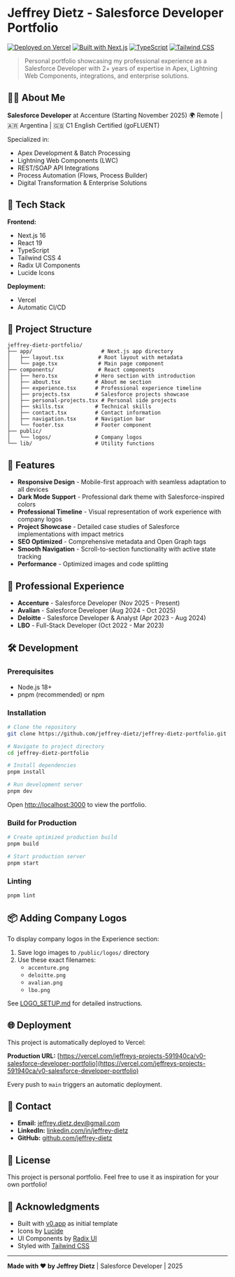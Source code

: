 # Jeffrey Dietz - Salesforce Developer Portfolio

[![Deployed on Vercel](https://img.shields.io/badge/Deployed%20on-Vercel-black?style=for-the-badge&logo=vercel)](https://vercel.com/jeffreys-projects-591940ca/v0-salesforce-developer-portfolio)
[![Built with Next.js](https://img.shields.io/badge/Built%20with-Next.js-black?style=for-the-badge&logo=next.js)](https://nextjs.org)
[![TypeScript](https://img.shields.io/badge/TypeScript-007ACC?style=for-the-badge&logo=typescript&logoColor=white)](https://www.typescriptlang.org/)
[![Tailwind CSS](https://img.shields.io/badge/Tailwind_CSS-38B2AC?style=for-the-badge&logo=tailwind-css&logoColor=white)](https://tailwindcss.com)

> Personal portfolio showcasing my professional experience as a Salesforce Developer with 2+ years of expertise in Apex, Lightning Web Components, integrations, and enterprise solutions.

## 👨‍💻 About Me

**Salesforce Developer** at Accenture (Starting November 2025)
🌍 Remote | 🇦🇷 Argentina | 🇬🇧 C1 English Certified (goFLUENT)

Specialized in:
- Apex Development & Batch Processing
- Lightning Web Components (LWC)
- REST/SOAP API Integrations
- Process Automation (Flows, Process Builder)
- Digital Transformation & Enterprise Solutions

## 🚀 Tech Stack

**Frontend:**
- Next.js 16
- React 19
- TypeScript
- Tailwind CSS 4
- Radix UI Components
- Lucide Icons

**Deployment:**
- Vercel
- Automatic CI/CD

## 📂 Project Structure

```
jeffrey-dietz-portfolio/
├── app/                      # Next.js app directory
│   ├── layout.tsx           # Root layout with metadata
│   └── page.tsx             # Main page component
├── components/              # React components
│   ├── hero.tsx            # Hero section with introduction
│   ├── about.tsx           # About me section
│   ├── experience.tsx      # Professional experience timeline
│   ├── projects.tsx        # Salesforce projects showcase
│   ├── personal-projects.tsx # Personal side projects
│   ├── skills.tsx          # Technical skills
│   ├── contact.tsx         # Contact information
│   ├── navigation.tsx      # Navigation bar
│   └── footer.tsx          # Footer component
├── public/
│   └── logos/              # Company logos
└── lib/                    # Utility functions
```

## 🎨 Features

- **Responsive Design** - Mobile-first approach with seamless adaptation to all devices
- **Dark Mode Support** - Professional dark theme with Salesforce-inspired colors
- **Professional Timeline** - Visual representation of work experience with company logos
- **Project Showcase** - Detailed case studies of Salesforce implementations with impact metrics
- **SEO Optimized** - Comprehensive metadata and Open Graph tags
- **Smooth Navigation** - Scroll-to-section functionality with active state tracking
- **Performance** - Optimized images and code splitting

## 🏢 Professional Experience

- **Accenture** - Salesforce Developer (Nov 2025 - Present)
- **Avalian** - Salesforce Developer (Aug 2024 - Oct 2025)
- **Deloitte** - Salesforce Developer & Analyst (Apr 2023 - Aug 2024)
- **LBO** - Full-Stack Developer (Oct 2022 - Mar 2023)

## 🛠️ Development

### Prerequisites

- Node.js 18+
- pnpm (recommended) or npm

### Installation

```bash
# Clone the repository
git clone https://github.com/jeffrey-dietz/jeffrey-dietz-portfolio.git

# Navigate to project directory
cd jeffrey-dietz-portfolio

# Install dependencies
pnpm install

# Run development server
pnpm dev
```

Open [http://localhost:3000](http://localhost:3000) to view the portfolio.

### Build for Production

```bash
# Create optimized production build
pnpm build

# Start production server
pnpm start
```

### Linting

```bash
pnpm lint
```

## 📦 Adding Company Logos

To display company logos in the Experience section:

1. Save logo images to `/public/logos/` directory
2. Use these exact filenames:
   - `accenture.png`
   - `deloitte.png`
   - `avalian.png`
   - `lbo.png`

See [LOGO_SETUP.md](LOGO_SETUP.md) for detailed instructions.

## 🌐 Deployment

This project is automatically deployed to Vercel:

**Production URL:** [https://vercel.com/jeffreys-projects-591940ca/v0-salesforce-developer-portfolio](https://vercel.com/jeffreys-projects-591940ca/v0-salesforce-developer-portfolio)

Every push to `main` triggers an automatic deployment.

## 📧 Contact

- **Email:** jeffrey.dietz.dev@gmail.com
- **LinkedIn:** [linkedin.com/in/jeffrey-dietz](https://www.linkedin.com/in/jeffrey-dietz/)
- **GitHub:** [github.com/jeffrey-dietz](https://github.com/jeffrey-dietz)

## 📄 License

This project is personal portfolio. Feel free to use it as inspiration for your own portfolio!

## 🙏 Acknowledgments

- Built with [v0.app](https://v0.app) as initial template
- Icons by [Lucide](https://lucide.dev)
- UI Components by [Radix UI](https://www.radix-ui.com)
- Styled with [Tailwind CSS](https://tailwindcss.com)

---

**Made with ❤️ by Jeffrey Dietz** | Salesforce Developer | 2025
